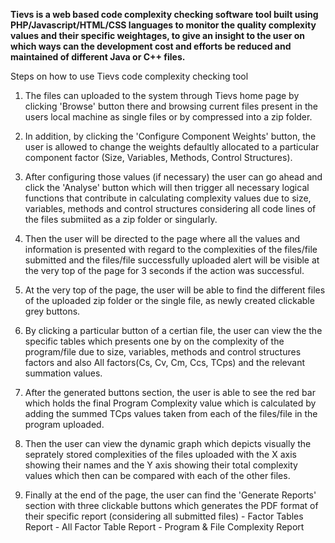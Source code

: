**Tievs is a web based code complexity checking software tool built using PHP/Javascript/HTML/CSS languages to monitor the quality complexity values and their specific weightages, to give an insight to the user on which ways can the development cost and efforts be reduced and maintained of different Java or C++ files.**

Steps on how to use Tievs code complexity checking tool

1. The files can uploaded to the system through Tievs home page by clicking 'Browse' button there and browsing current files present in the users local machine   as single files or by compressed into a zip folder.

2. In addition, by clicking the 'Configure Component Weights' button, the user is allowed to change the weights defaultly allocated to a particular component factor (Size, Variables, Methods, Control Structures).

3. After configuring those values (if necessary) the user can go ahead and click the 'Analyse' button which will then trigger all necessary logical functions that contribute in calculating complexity values due to size, variables, methods and control structures considering all code lines of the files submiited as a zip folder or singularly.

4. Then the user will be directed to the page where all the values and information is presented with regard to the complexities of the files/file submitted and the files/file successfully uploaded alert will be visible at the very top of the page for 3 seconds if the action was successful.

5. At the very top of the page, the user will be able to find the different files of the uploaded zip folder or the single file, as newly created clickable grey buttons.

6. By clicking a particular button of a certian file, the user can view the the specific tables which presents one by on the complexity of the program/file due to size, variables, methods and control structures factors and also All factors(Cs, Cv, Cm, Ccs, TCps) and the relevant summation values.

7. After the generated buttons section, the user is able to see the red bar which holds the final Program Complexity value which is calculated by adding the summed TCps values taken from each of the files/file in the program uploaded. 

8. Then the user can view the dynamic graph which depicts visually the seprately stored complexities of the files uploaded with the X axis showing their names and the Y axis showing their total complexity values which then can be compared with each of the other files.

9. Finally at the end of the page, the user can find the 'Generate Reports' section with three clickable buttons which generates the PDF format of their specific report (considering all submitted files)
        - Factor Tables Report
        - All Factor Table Report
        - Program & File Complexity Report
